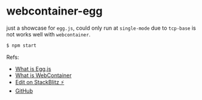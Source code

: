 # webcontainer-egg

just a showcase for `egg.js`, could only run at `single-mode` due to `tcp-base` is not works well with `webcontainer`.

```bash
$ npm start
```

Refs:

- [What is Egg.js](https://eggjs.org/)
- [What is WebContainer](https://blog.stackblitz.com/posts/introducing-webcontainers/)
- [Edit on StackBlitz ⚡️](https://stackblitz.com/edit/webcontainer-egg)
- [GitHub](https://github.com/atian25/webcontainer-egg)
